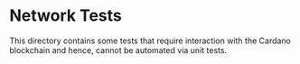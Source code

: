 # Network Tests

This directory contains some tests that require interaction with the
Cardano blockchain and hence, cannot be automated via unit tests.
